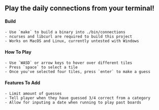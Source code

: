 ## Play the daily connections from your terminal!

#### Build
    - Use `make` to build a binary into ./bin/connections
    - ncurses and libcurl are required to build this project
    - Works on MacOS and Linux, currently untested with Windows

#### How To Play
    - Use `WASD` or arrow keys to hover over different tiles
    - Press `space` to select a tile
    - Once you've selected four tiles, press `enter` to make a guess

#### Features To Add
    - Limit amount of guesses
    - Tell player when they have guessed 3/4 correct from a category
    - Allow for inputing a date when running to play past boards